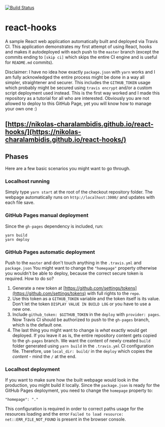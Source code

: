 [![Build Status](https://travis-ci.org/Nikolas-Charalambidis/react-hooks.svg?branch=master)](https://travis-ci.org/Nikolas-Charalambidis/react-hooks)

# react-hooks

A sample React web application automatically built and deployed via Travis CI. This application demonstrates my first attempt of using React, hooks and makes it autodeployed with each push to the `master` branch (except the commits ending to `[skip ci]` which skips the entire CI engine and is useful for `README.md` commits). 

Disclaimer: I have no idea how exactly `package.json` with `yarn` works and I am fully acknowledged the entire process might be done in a way all simpler, straightener and securer. This includes the `GITHUB_TOKEN` usage which probably might be secured using `travis encrypt` and/or a custom script deployment used instead. This is the first way worked and I made this repository as a tutorial for all who are interested. Obviously you are not allowed to deploy to this GitHub Page, yet you will know how to manage your own one :)

## [https://nikolas-charalambidis.github.io/react-hooks/](https://nikolas-charalambidis.github.io/react-hooks/)

## Phases

Here are a few basic scenarios you might want to go through.

### Localhost running

Simply type `yarn start` at the root of the checkout repository folder. The webpage automatically runs on `http://localhost:3000/` and updates with each file save.

### GitHub Pages manual deployment

Since the `gh-pages` dependency is included, run:

    yarn build
    yarn deploy
    
### GitHub Pages automatic deployment

Push to the `master` and don't touch anything in the `.travis.yml` and `package.json` You might want to change the `"homepage"` property otherwise you wouldn't be able to deploy, because the correct secure token is required. How to do so?

 1. Generate a new token at [https://github.com/settings/tokens](https://github.com/settings/tokens) with full rights to the `repo`.
 2. Use this token as a `GITHUB_TOKEN` variable and the token itself is its value. Don't let the token `DISPLAY VALUE IN BUILD LOG` or you have to use a new one.
 3. Include `github_token: $GITHUB_TOKEN` in the `deploy` with `provider: pages`. Now Travis CI should be authorized to push to the `gh-pages` branch, which is the default one.
 4. The last thing you might want to change is *what* exactly would get deployed. If you leave it as is, the entire repository content gets copied to the `gh-pages` branch. We want the content of newly created `build` folder generated using `yarn build` in the `.travis.yml` CI configuration file. Therefore, use `local_dir: build/` in the `deploy` which copies the *content* - mind the `/` at the end.

### Localhost deployment

If you want to make sure how the built webpage would look in the production, you might build it locally. Since the `package.json` is ready for the GitHub Pages deployment, you need to change the `homepage` property to:

    "homepage": "."
    
This configuration is required in order to correct paths usage for the resources loading and the error `Failed to load resource: net::ERR_FILE_NOT_FOUND` is present in the browser console. 
